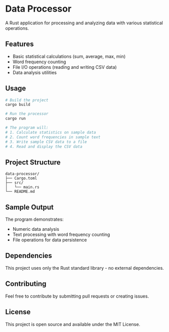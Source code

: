 # Data Processor

A Rust application for processing and analyzing data with various statistical operations.

## Features

- Basic statistical calculations (sum, average, max, min)
- Word frequency counting
- File I/O operations (reading and writing CSV data)
- Data analysis utilities

## Usage

```bash
# Build the project
cargo build

# Run the processor
cargo run

# The program will:
# 1. Calculate statistics on sample data
# 2. Count word frequencies in sample text
# 3. Write sample CSV data to a file
# 4. Read and display the CSV data
```

## Project Structure

```
data-processor/
├── Cargo.toml
├── src/
│   └── main.rs
└── README.md
```

## Sample Output

The program demonstrates:
- Numeric data analysis
- Text processing with word frequency counting
- File operations for data persistence

## Dependencies

This project uses only the Rust standard library - no external dependencies.

## Contributing

Feel free to contribute by submitting pull requests or creating issues.

## License

This project is open source and available under the MIT License.
